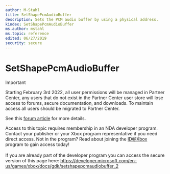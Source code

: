 ```yaml
---
author: M-Stahl
title: SetShapePcmAudioBuffer
description: Sets the PCM audio buffer by using a physical address.
kindex: SetShapePcmAudioBuffer
ms.author: mstahl
ms.topic: reference
edited: 06/27/2019
security: secure
---
```


# SetShapePcmAudioBuffer
> [!IMPORTANT]
> Starting February 3rd 2022, all user permissions will be managed in Partner Center, any users that do not exist in the Partner Center user store will lose access to forums, secure documentation, and downloads. To maintain access all users should be migrated to Partner Center. <p></p>See this <a href="https://forums.xboxlive.com/articles/132187/breaking-change-user-access-for-forums-secure-docu.html">forum article</a> for more details.  

 Access to this topic requires membership in an NDA developer program. Contact your publisher or your Xbox program representative if you need direct access. Not in the program? Read about joining the <a href="https://www.xbox.com/Developers/id">ID@Xbox</a> program to gain access today!  <br/><br/>If you are already part of the developer program you can access the secure version of this page here: <a target="_blank" href="https://developer.microsoft.com/en-us/games/xbox/docs/gdk/setshapepcmaudiobuffer_2">https://developer.microsoft.com/en-us/games/xbox/docs/gdk/setshapepcmaudiobuffer_2</a>